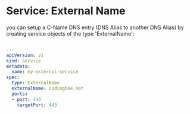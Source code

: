 # Service: External Name


you can setup a C-Name DNS entry (DNS Alias to another DNS Alias) by creating service objects of the type 'ExternalName':

```yaml

---
apiVersion: v1
kind: Service
metadata:
  name: my-external-service
spec:
  type: ExternalName
  externalName: codingbee.net
  ports:
  - port: 443
    targetPort: 443
```


